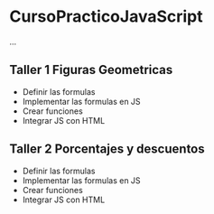# CursoPracticoJavaScript

...

## Taller 1 Figuras Geometricas

- Definir las formulas
- Implementar las formulas en JS
- Crear funciones
- Integrar JS con HTML

## Taller 2 Porcentajes y descuentos

- Definir las formulas
- Implementar las formulas en JS
- Crear funciones
- Integrar JS con HTML